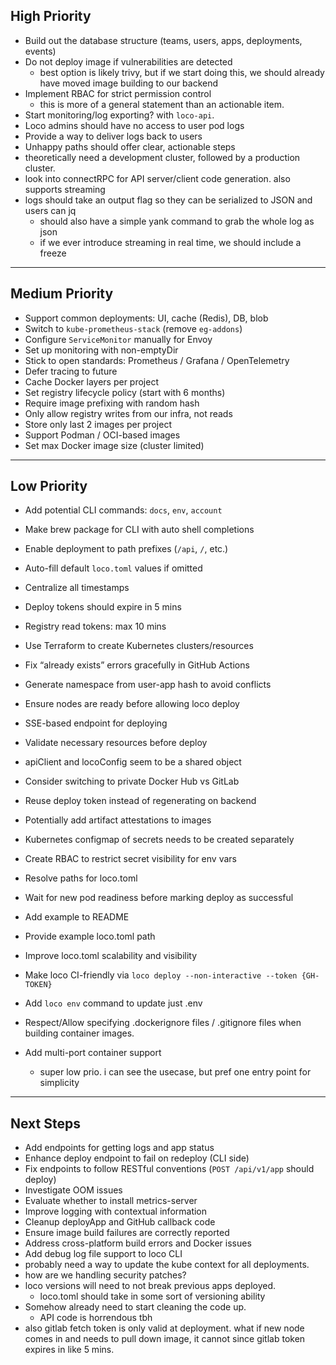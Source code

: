 ## High Priority

- Build out the database structure (teams, users, apps, deployments, events)
- Do not deploy image if vulnerabilities are detected
  - best option is likely trivy, but if we start doing this, we should already have moved image building to our backend
- Implement RBAC for strict permission control
  - this is more of a general statement than an actionable item.
- Start monitoring/log exporting? with `loco-api`.
- Loco admins should have no access to user pod logs
- Provide a way to deliver logs back to users
- Unhappy paths should offer clear, actionable steps
- theoretically need a development cluster, followed by a production cluster.
- look into connectRPC for API server/client code generation. also supports streaming
- logs should take an output flag so they can be serialized to JSON and users can jq
  - should also have a simple yank command to grab the whole log as json
  - if we ever introduce streaming in real time, we should include a freeze

---

## Medium Priority

- Support common deployments: UI, cache (Redis), DB, blob
- Switch to `kube-prometheus-stack` (remove `eg-addons`)
- Configure `ServiceMonitor` manually for Envoy
- Set up monitoring with non-emptyDir
- Stick to open standards: Prometheus / Grafana / OpenTelemetry
- Defer tracing to future
- Cache Docker layers per project
- Set registry lifecycle policy (start with 6 months)
- Require image prefixing with random hash
- Only allow registry writes from our infra, not reads
- Store only last 2 images per project
- Support Podman / OCI-based images
- Set max Docker image size (cluster limited)

---

## Low Priority

- Add potential CLI commands: `docs`, `env`, `account`

- Make brew package for CLI with auto shell completions
- Enable deployment to path prefixes (`/api`, `/`, etc.)
- Auto-fill default `loco.toml` values if omitted
- Centralize all timestamps
- Deploy tokens should expire in 5 mins
- Registry read tokens: max 10 mins
- Use Terraform to create Kubernetes clusters/resources
- Fix “already exists” errors gracefully in GitHub Actions
- Generate namespace from user-app hash to avoid conflicts
- Ensure nodes are ready before allowing loco deploy
- SSE-based endpoint for deploying
- Validate necessary resources before deploy
- apiClient and locoConfig seem to be a shared object
- Consider switching to private Docker Hub vs GitLab
- Reuse deploy token instead of regenerating on backend
- Potentially add artifact attestations to images
- Kubernetes configmap of secrets needs to be created separately
- Create RBAC to restrict secret visibility for env vars
- Resolve paths for loco.toml
- Wait for new pod readiness before marking deploy as successful
- Add example to README
- Provide example loco.toml path
- Improve loco.toml scalability and visibility
- Make loco CI-friendly via `loco deploy --non-interactive --token {GH-TOKEN}`
- Add `loco env` command to update just .env
- Respect/Allow specifying .dockerignore files / .gitignore files when building container images.
- Add multi-port container support
  - super low prio. i can see the usecase, but pref one entry point for simplicity

---

## Next Steps

- Add endpoints for getting logs and app status
- Enhance deploy endpoint to fail on redeploy (CLI side)
- Fix endpoints to follow RESTful conventions (`POST /api/v1/app` should deploy)
- Investigate OOM issues
- Evaluate whether to install metrics-server
- Improve logging with contextual information
- Cleanup deployApp and GitHub callback code
- Ensure image build failures are correctly reported
- Address cross-platform build errors and Docker issues
- Add debug log file support to loco CLI
- probably need a way to update the kube context for all deployments.
- how are we handling security patches?
- loco versions will need to not break previous apps deployed.
  - loco.toml should take in some sort of versioning ability
- Somehow already need to start cleaning the code up.
  - API code is horrendous tbh
- also gitlab fetch token is only valid at deployment. what if new node comes in and needs to pull down image, it cannot since gitlab token expires in like 5 mins.
